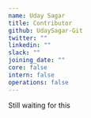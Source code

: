 ```yaml
---
name: Uday Sagar
title: Contributor
github: UdaySagar-Git
twitter: ""
linkedin: ""
slack: ""
joining_date: ""
core: false
intern: false
operations: false
---
```


Still waiting for this
